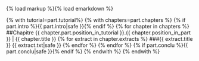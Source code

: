 {% load markup %}{% load emarkdown %}

{% with tutorial=part.tutorial%}
{% with chapters=part.chapters %}
{% if part.intro %}{{ part.intro|safe }}{% endif %}
{% for chapter in chapters %}
##Chapitre {{ chapter.part.position_in_tutorial }}.{{ chapter.position_in_part }} | {{ chapter.title }}
{% for extract in chapter.extracts %}
###{{ extract.title }}
{{ extract.txt|safe }}
{% endfor %}
{% endfor %}
{% if part.conclu %}{{ part.conclu|safe }}{% endif %}
{% endwith %}
{% endwith %}
